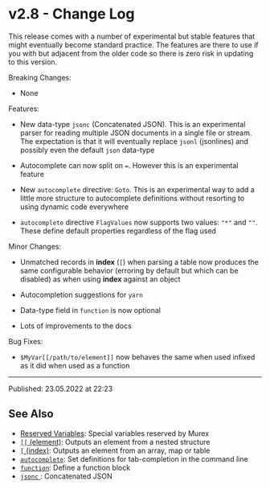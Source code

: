 # v2.8 - Change Log

This release comes with a number of experimental but stable features that might eventually become standard practice. The features are there to use if you with but adjacent from the older code so there is zero risk in updating to this version.

Breaking Changes:

* None

Features:

* New data-type `jsonc` (Concatenated JSON). This is an experimental parser for reading multiple JSON documents in a single file or stream. The expectation is that it will eventually replace `jsonl` (jsonlines) and possibly even the default `json` data-type

* Autocomplete can now split on `=`. However this is an experimental feature

* New `autocomplete` directive: `Goto`. This is an experimental way to add a little more structure to autocomplete definitions without resorting to using dynamic code everywhere

* `autocomplete` directive `FlagValues` now supports two values: `"*"` and `""`. These define default properties regardless of the flag used

Minor Changes:

* Unmatched records in **index** (`[`) when parsing a table now produces the same configurable behavior (erroring by default but which can be disabled) as when using **index** against an object

* Autocompletion suggestions for `yarn`

* Data-type field in `function` is now optional

* Lots of improvements to the docs

Bug Fixes:

* `$MyVar[[/path/to/element]]` now behaves the same when used infixed as it did when used as a function

<hr>

Published: 23.05.2022 at 22:23

## See Also

* [Reserved Variables](../user-guide/reserved-vars.md):
  Special variables reserved by Murex
* [`[[` (element)](../commands/element.md):
  Outputs an element from a nested structure
* [`[` (index)](../commands/index.md):
  Outputs an element from an array, map or table
* [`autocomplete`](../commands/autocomplete.md):
  Set definitions for tab-completion in the command line
* [`function`](../commands/function.md):
  Define a function block
* [`jsonc` ](../types/jsonc.md):
  Concatenated JSON